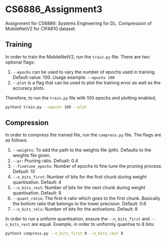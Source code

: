 # CS6886_Assignment3
Assignment for CS6886: Systems Engineering for DL. Compression of MobileNetV2 for CIFAR10 dataset.

## Training
In order to train the MobileNetV2, run the `train.py` file. There are two optional flags:
1. `--epochs` can be used to vary the number of epochs used in training. Default value: 100. Usage example: `--epochs 100`
2. `--plot` is a flag that can be used to plot the training error as well as the accuracy plots.

Therefore, to run the `train.py` file with 100 epochs and plotting enabled,
```bash
python3 train.py --epochs 100 --plot
```

## Compression
In order to compress the trained file, run the `compress.py` file. The flags are as follows:
1. `--weights`: To add the path to the weights file (pth). Defaults to the weights file given.
2. `--pr`: Pruning ratio. Defualt: 0.4
3. `--finetune_epochs`: Number of epochs to fine tune the pruning process. Default: 10
4. `--n_bits_first`: Number of bits for the first chunk during weight quantisation. Default: 4
5. `--n_bits_rest`: Number of bits for the next chunk during weight quantisation. Default: 8
6. `--quant_ratio`: The first-k ratio which goes to the first chunk. Basically the bottom ratio that belongs to the lower precision. Default: 0.6
7. `--n_bits_relu`: Number of bits for the activations. Default: 8

In order to run a uniform quantisation, ensure the `--n_bits_first` and `--n_bits_rest` are equal. Example, in order to uniformly quantise to 8 bits:
```bash
python3 compress.py --n_bits_first 8 --n_bits_rest 8
```
